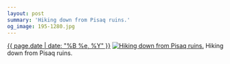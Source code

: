 ```yaml
---
layout: post
summary: 'Hiking down from Pisaq ruins.'
og_image: 195-1280.jpg
---
```


<p>
  <time><a href="/195">{{ page.date | date: "%B %e, %Y" }}</a></time>
  <a href="/195"><img src="{{ site.assets_url }}/195-640.jpg" srcset="{{ site.assets_url }}/195-1280.jpg 1280w, {{ site.assets_url }}/195-960.jpg 960w, {{ site.assets_url }}/195-640.jpg 640w, {{ site.assets_url }}/195-320.jpg 320w" sizes="(min-width: 700px) 50vw, calc(100vw - 2rem)" alt="Hiking down from Pisaq ruins." /></a>
  <span>Hiking down from Pisaq ruins.</span>
</p>
